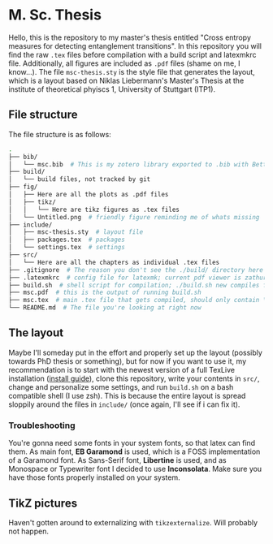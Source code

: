 # M. Sc. Thesis

Hello, this is the repository to my master's thesis entitled "Cross entropy
measures for detecting entanglement transitions". In this repository you will
find the raw `.tex` files before compilation with a build script and latexmkrc
file. Additionally, all figures are included as `.pdf` files (shame on me, I
know...). The file `msc-thesis.sty` is the style file that generates the
layout, which is a layout based on Niklas Liebermann's Master's Thesis at the
institute of theoretical phyiscs 1, University of Stuttgart (ITP1).

## File structure

The file structure is as follows:
```bash
.
├── bib/
│   └── msc.bib  # This is my zotero library exported to .bib with BetterBibTeX
├── build/
│   └── build files, not tracked by git
├── fig/
│   ├── Here are all the plots as .pdf files
│   ├── tikz/
│   │   └── Here are tikz figures as .tex files
│   └── Untitled.png  # friendly figure reminding me of whats missing
├── include/
│   ├── msc-thesis.sty  # layout file
│   ├── packages.tex  # packages
│   └── settings.tex  # settings
├── src/
│   └── Here are all the chapters as individual .tex files
├── .gitignore  # The reason you don't see the ./build/ directory here
├── .latexmkrc  # config file for latexmk; current pdf viewer is zathura, change to your liking
├── build.sh  # shell script for compilation; ./build.sh new compiles from scratch
├── msc.pdf  # this is the output of running build.sh
├── msc.tex  # main .tex file that gets compiled, should only contain \input{.}
└── README.md  # The file you're looking at right now
```

## The layout

Maybe I'll someday put in the effort and properly set up the layout (possibly
towards PhD thesis or something), but for now if you want to use it, my
recommendation is to start with the newest version of a full TexLive
installation ([install guide](https://tug.org/texlive/quickinstall.html)),
clone this repository, write your contents in `src/`, change and personalize
some settings, and run `build.sh` on a bash compatible shell (I use zsh). This
is because the entire layout is spread sloppily around the files in `include/` 
(once again, I'll see if i can fix it).


### Troubleshooting

You're gonna need some fonts in your system fonts, so that latex can find them.
As main font, **EB Garamond** is used, which is a FOSS implementation of a
Garamond font. As Sans-Serif font, **Libertine** is used, and as Monospace or
Typewriter font I decided to use **Inconsolata**. Make sure you have those
fonts properly installed on your system.

## TikZ pictures

Haven't gotten around to externalizing with `tikzexternalize`. Will probably
not happen.
